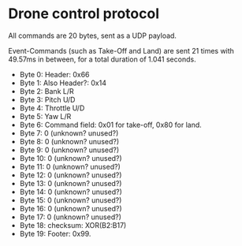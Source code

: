 # Drone control protocol

All commands are 20 bytes, sent as a UDP payload.

Event-Commands (such as Take-Off and Land) are sent 21 times with 49.57ms in between, for a total duration of 1.041 seconds.

* Byte 0:     Header: 0x66
* Byte 1:     Also Header?: 0x14
* Byte 2:     Bank L/R
* Byte 3:     Pitch U/D
* Byte 4:     Throttle U/D
* Byte 5:     Yaw L/R
* Byte 6:     Command field: 0x01 for take-off, 0x80 for land.
* Byte 7:     0 (unknown? unused?)
* Byte 8:     0 (unknown? unused?)
* Byte 9:     0 (unknown? unused?)
* Byte 10:    0 (unknown? unused?)
* Byte 11:    0 (unknown? unused?)
* Byte 12:    0 (unknown? unused?)
* Byte 13:    0 (unknown? unused?)
* Byte 14:    0 (unknown? unused?)
* Byte 15:    0 (unknown? unused?)
* Byte 16:    0 (unknown? unused?)
* Byte 17:    0 (unknown? unused?)
* Byte 18:    checksum: XOR(B2:B17)
* Byte 19:    Footer: 0x99.



